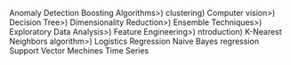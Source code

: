 Anomaly Detection Boosting Algorithms>) clustering) Computer vision>) Decision Tree>) Dimensionality Reduction>) Ensemble Techniques>) Exploratory Data Analysis>) Feature Engineering>) ntroduction) K-Nearest Neighbors algorithm>) Logistics Regression Naive Bayes regression Support Vector Mechines Time Series 